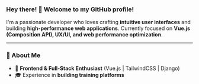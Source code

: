 ### Hey there! 👋 Welcome to my GitHub profile!

I'm a passionate developer who loves crafting **intuitive user interfaces** and building **high-performance web applications**. Currently focused on **Vue.js (Composition API), UX/UI, and web performance optimization**.

---

### 🚀 About Me
- 🎯 **Frontend & Full-Stack Enthusiast** (Vue.js | TailwindCSS | Django)
- 🎓 Experience in **building training platforms**
